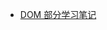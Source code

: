 - [DOM 部分学习笔记](https://github.com/liuyib/study-note/tree/master/JavaScript/js-advanced-programming/section10-DOM.md)